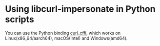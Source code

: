 # Using libcurl-impersonate in Python scripts

You can use the Python binding [curl_cffi](https://github.com:yifeikong/curl_cffi), which works on Linux(x86_64/aarch64), macOS(Intel) and Windows(amd64).

